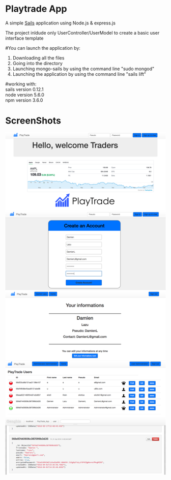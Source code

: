 # Playtrade App


A simple [Sails](http://sailsjs.org) application using Node.js & express.js </br>

The project inldude only UserController/UserModel to create a basic user interface template 

#You can launch the application by: </br>

1) Downloading all the files</br>
2) Going into the directory </br>
2) Launching mongo-sails by using the command line "sudo mongod"</br>
3) Launching the application by using the command line "sails lift"</br>

#working with: </br>
sails version 0.12.1</br>
node version 5.6.0</br>
npm version 3.6.0

# ScreenShots

![alt tag](https://github.com/jadedagher/Sails_app_Node-ExpressJS/blob/master/Hello_screenshot.png)
![alt tag](https://github.com/jadedagher/Sails_app_Node-ExpressJS/blob/master/SignUpForm_screenshot.png)
![alt tag](https://github.com/jadedagher/Sails_app_Node-ExpressJS/blob/master/ProfilPage_screenshot.png)
![alt tag](https://github.com/jadedagher/Sails_app_Node-ExpressJS/blob/master/AdminPanel_screenshot.png)
![alt tag](https://github.com/jadedagher/Sails_app_Node-ExpressJS/blob/master/databaseView_screenshot.png)



